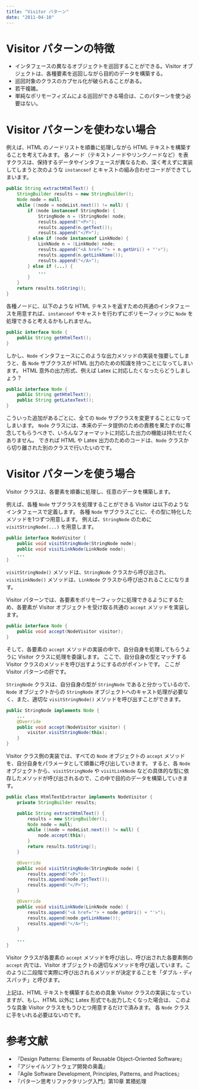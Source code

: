 ```yaml
---
title: "Visitor パターン"
date: "2011-04-10"
---
```


Visitor パターンの特徴
====

* インタフェースの異なるオブジェクトを巡回することができる。Visitor オブジェクトは、各種要素を巡回しながら目的のデータを構築する。
* 巡回対象のクラスのカプセル化が破られることがある。
* 若干複雑。
* 単純なポリモーフィズムによる巡回ができる場合は、このパターンを使う必要はない。

Visitor パターンを使わない場合
====

例えば、HTML のノードリストを順番に処理しながら HTML テキストを構築することを考えてみます。
各ノード（テキストノードやリンクノードなど）を表すクラスは、保持するデータやインタフェースが異なるため、深く考えずに実装してしまうと次のような ```instanceof``` とキャストの組み合わせコードができてしまいます。

```java
public String extractHtmlText() {
    StringBuilder results = new StringBuilder();
    Node node = null;
    while ((node = nodeList.next()) != null) {
        if (node instanceof StringNode) {
            StringNode n = (StringNode) node;
            results.append("<P>");
            results.append(n.getText());
            results.append("</P>");
        } else if (node instanceof LinkNode) {
            LinkNode n = (LinkNode) node;
            results.append("<A href='"> + n.getUri() + "'>");
            results.append(n.getLinkName());
            results.append("</A>");
        } else if (...) {
            ...
        }
    }
    return results.toString();
}
```

各種ノードに、以下のような HTML テキストを返すための共通のインタフェースを用意すれば、```instanceof``` やキャストを行わずにポリモーフィックに ```Node``` を処理できると考えるかもしれません。

```java
public interface Node {
    public String getHtmlText();
}
```

しかし、```Node``` インタフェースにこのような出力メソッドの実装を強要してしまうと、各 ```Node``` サブクラスが HTML 出力のための知識を持つことになってしまいます。
HTML 意外の出力形式、例えば Latex に対応したくなったらどうしましょう？

```java
public interface Node {
    public String getHtmlText();
    public String getLatexText();
}
```

こういった追加があるごとに、全ての ```Node``` サブクラスを変更することになってしまいます。
```Node``` クラスには、本来のデータ提供のための責務を果たすのに専念してもらうべきで、いろんなフォーマットに対応した出力の機能は持たせたくありません。
できれば HTML や Latex 出力のためのコードは、```Node``` クラスから切り離された別のクラスで行いたいのです。

Visitor パターンを使う場合
====

Visitor クラスは、各要素を順番に処理し、任意のデータを構築します。

例えば、各種 ```Node``` サブクラスを処理することができる Visitor は以下のようなインタフェースで定義します。
各種 ```Node``` サブクラスごとに、その型に特化したメソッドを1つずつ用意します。
例えば、```StringNode``` のために ```visitStringNode(...)``` を用意します。

```java
public interface NodeVisitor {
    public void visitStringNode(StringNode node);
    public void visitLinkNode(LinkNode node);
    ...
}
```

```visitStringNode()``` メソッドは、```StringNode``` クラスから呼び出され、```visitLinkNode()``` メソッドは、```LinkNode``` クラスから呼び出されることになります。

Visitor パターンでは、各要素をポリモーフィックに処理できるようにするため、各要素が Visitor オブジェクトを受け取る共通の ```accept``` メソッドを実装します。

```java
public interface Node {
    public void accept(NodeVisitor visitor);
}
```

そして、各要素の ```accept``` メソッドの実装の中で、自分自身を処理してもらうように Visitor クラスに処理を委譲します。
ここで、自分自身の型とマッチする Visitor クラスのメソッドを呼び出すようにするのがポイントです。
ここが Visitor パターンの肝です。

```StringNode``` クラスは、自分自身の型が ```StringNode``` であると分かっているので、```Node``` オブジェクトからの ```StringNode``` オブジェクトへのキャスト処理が必要なく、また、適切な ```visitStringNode()``` メソッドを呼び出すことができます。

```java
public StringNode implements Node {
    ...
    @Override
    public void accept(NodeVisitor visitor) {
        visitor.visitStringNode(this);
    }
}
```

Visitor クラス側の実装では、すべての ```Node``` オブジェクトの ```accept``` メソッドを、自分自身をパラメータとして順番に呼び出していきます。
すると、各 ```Node``` オブジェクトから、```visitStringNode``` や ```visitLinkNode``` などの具体的な型に依存したメソッドが呼び出されるので、この中で目的のデータを構築していきます。

```java
public class HtmlTextExtractor implements NodeVisitor {
    private StringBuilder results;

    public String extractHtmlText() {
        results = new StringBuilder();
        Node node = null;
        while ((node = nodeList.next()) != null) {
            node.accept(this);
        }
        return results.toString();
    }

    @Override
    public void visitStringNode(StringNode node) {
        results.append("<P>");
        results.append(node.getText());
        results.append("</P>");
    }

    @Override
    public void visitLinkNode(LinkNode node) {
        results.append("<A href='"> + node.getUri() + "'>");
        results.append(node.getLinkName());
        results.append("</A>");
    }

    ...
}
```

Visitor クラスが各要素の ```accept``` メソッドを呼び出し、呼び出された各要素側の ```accept``` 内では、Visitor オブジェクトの適切なメソッドを呼び返しています。このように二段階で実際に呼び出されるメソッドが決定することを「ダブル・ディスパッチ」と呼びます。

上記は、HTML テキストを構築するための具象 Visitor クラスの実装になっていますが、もし、HTML 以外に Latex 形式でも出力したくなった場合は、
このような具象 Visitor クラスをもうひとつ用意するだけで済みます。
各 ```Node``` クラスに手をいれる必要はないのです。

参考文献
====

* 『Design Patterns: Elements of Reusable Object-Oriented Software』
* 『アジャイルソフトウェア開発の奥義』
* 『Agile Software Development, Principles, Patterns, and Practices』
* 『パターン思考リファクタリング入門』第10章 累積処理


